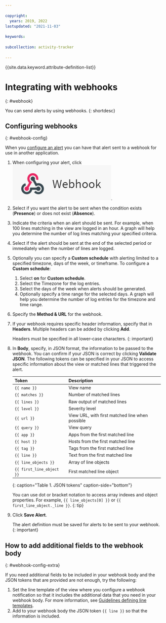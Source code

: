 ```yaml
---

copyright:
  years: 2019, 2022
lastupdated: "2021-11-03"

keywords: 

subcollection: activity-tracker

---
```


{{site.data.keyword.attribute-definition-list}}


# Integrating with webhooks
{: #webhook}

You can send alerts by using webhooks.
{: shortdesc}

## Configuring webhooks
{: #webhook-config}

When you [configure an alert](/docs/activity-tracker?topic=activity-tracker-create_alert_ui) you can have that alert sent to a webhook for use in another application.

1. When configuring your alert, click ![Webhook icon](../images/webhook.png "Webhook icon").

2. Select if you want the alert to be sent when the condition exists (**Presence**) or does not exist (**Absence**).

3. Indicate the criteria when an alert should be sent.  For example, when 100 lines matching in the view are logged in an hour.  A graph will help you determine the number of log lines matching your specified criteria.

4. Select if the alert should be sent at the end of the selected period or immediately when the number of lines are logged.

5. Optionally you can specify a **Custom schedule** with alerting limited to a specified timezone, days of the week, or timeframe. To configure a **Custom schedule**:

    1. Select **on** for **Custom schedule**.
    2. Select the Timezone for the log entries. 
    3. Select the days of the week when alerts should be generated.
    4. Optionally specify a time range for the selected days. A graph will help you determine the number of log entries for the timezone and time range.

6. Specify the **Method & URL** for the webhook. 

7. If your webhook requires specific header information, specify that in **Headers**.  Multiple headers can be added by clicking **Add**.

    Headers must be specified in all lower-case characters.
    {: important}

8. In **Body**, specify, in JSON format, the information to be passed to the webhook. You can confirm if your JSON is correct by clicking **Validate JSON**.  The following tokens can be specified in your JSON to access specific information about the view or matched lines that triggered the alert.

    | Token | Description |
    | -------------- | -------------- |
    | `{{ name }}` | View name | 
    | `{{ matches }}` | Number of matched lines | 
    | `{{ lines }}` | Raw output of matched lines | 
    | `{{ level }}` | Severity level | 
    | `{{ url }}` | View URL, with first matched line when possible | 
    | `{{ query }}` | View query | 
    | `{{ app }}` | Apps from the first matched line | 
    | `{{ host }}` | Hosts from the first matched line | 
    | `{{ tag }}` | Tags from the first matched line | 
    | `{{ line }}` | Text from the first matched line | 
    | `{{ line_objects }}` | Array of line objects | 
    | `{{ first_line_object }}` | First matched line object | 
    {: caption="Table 1. JSON tokens" caption-side="bottom"}

     You can use dot or bracket notation to access array indexes and object properties.  For example, `{{ line_objects[0] }}` or `{{ first_line_object._line }}`.
     {: tip}

9. Click **Save Alert**.

   The alert definition must be saved for alerts to be sent to your webhook.
   {: important}


## How to add additional fields to the webhook body
{: #webhook-config-extra}

If you need additional fields to be included in your webhook body and the JSON tokens that are provided are not enough, try the following:
1. Set the line template of the view where you configure a webhook notification so that it includes the additional data that you need in your webhook body. For more information, see [Guidelines defining line templates](/docs/activity-tracker?topic=activity-tracker-views#views_line).
2. Add to your webhook body the JSON token `{{ line }}` so that the information is included.



